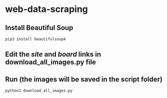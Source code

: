 # web-data-scraping

## Install Beautiful Soup
```
pip3 install beautifulsoup4
```

## Edit the *site* and *board* links in download_all_images.py file

## Run (the images will be saved in the script folder)
``` 
python3 download_all_images.py
